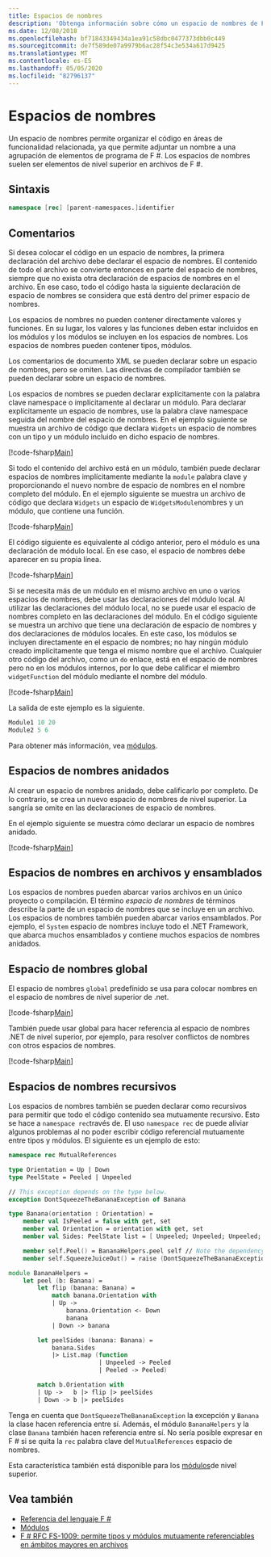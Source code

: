 ```yaml
---
title: Espacios de nombres
description: 'Obtenga información sobre cómo un espacio de nombres de F # le permite organizar el código en áreas de funcionalidad relacionada, permitiéndole adjuntar un nombre a una agrupación de elementos de programa.'
ms.date: 12/08/2018
ms.openlocfilehash: bf71843349434a1ea91c58dbc0477373dbb0c449
ms.sourcegitcommit: de7f589de07a9979b6ac28f54c3e534a617d9425
ms.translationtype: MT
ms.contentlocale: es-ES
ms.lasthandoff: 05/05/2020
ms.locfileid: "82796137"
---
```

# <a name="namespaces"></a>Espacios de nombres

Un espacio de nombres permite organizar el código en áreas de funcionalidad relacionada, ya que permite adjuntar un nombre a una agrupación de elementos de programa de F #. Los espacios de nombres suelen ser elementos de nivel superior en archivos de F #.

## <a name="syntax"></a>Sintaxis

```fsharp
namespace [rec] [parent-namespaces.]identifier
```

## <a name="remarks"></a>Comentarios

Si desea colocar el código en un espacio de nombres, la primera declaración del archivo debe declarar el espacio de nombres. El contenido de todo el archivo se convierte entonces en parte del espacio de nombres, siempre que no exista otra declaración de espacios de nombres en el archivo. En ese caso, todo el código hasta la siguiente declaración de espacio de nombres se considera que está dentro del primer espacio de nombres.

Los espacios de nombres no pueden contener directamente valores y funciones. En su lugar, los valores y las funciones deben estar incluidos en los módulos y los módulos se incluyen en los espacios de nombres. Los espacios de nombres pueden contener tipos, módulos.

Los comentarios de documento XML se pueden declarar sobre un espacio de nombres, pero se omiten. Las directivas de compilador también se pueden declarar sobre un espacio de nombres.

Los espacios de nombres se pueden declarar explícitamente con la palabra clave namespace o implícitamente al declarar un módulo. Para declarar explícitamente un espacio de nombres, use la palabra clave namespace seguida del nombre del espacio de nombres. En el ejemplo siguiente se muestra un archivo de código que declara `Widgets` un espacio de nombres con un tipo y un módulo incluido en dicho espacio de nombres.

[!code-fsharp[Main](~/samples/snippets/fsharp/lang-ref-2/snippet6406.fs)]

Si todo el contenido del archivo está en un módulo, también puede declarar espacios de nombres implícitamente mediante la `module` palabra clave y proporcionando el nuevo nombre de espacio de nombres en el nombre completo del módulo. En el ejemplo siguiente se muestra un archivo de código que declara `Widgets` un espacio de `WidgetsModule`nombres y un módulo, que contiene una función.

[!code-fsharp[Main](~/samples/snippets/fsharp/lang-ref-2/snippet6401.fs)]

El código siguiente es equivalente al código anterior, pero el módulo es una declaración de módulo local. En ese caso, el espacio de nombres debe aparecer en su propia línea.

[!code-fsharp[Main](~/samples/snippets/fsharp/namespaces/snippet6402.fs)]

Si se necesita más de un módulo en el mismo archivo en uno o varios espacios de nombres, debe usar las declaraciones del módulo local. Al utilizar las declaraciones del módulo local, no se puede usar el espacio de nombres completo en las declaraciones del módulo. En el código siguiente se muestra un archivo que tiene una declaración de espacio de nombres y dos declaraciones de módulos locales. En este caso, los módulos se incluyen directamente en el espacio de nombres; no hay ningún módulo creado implícitamente que tenga el mismo nombre que el archivo. Cualquier otro código del archivo, como un `do` enlace, está en el espacio de nombres pero no en los módulos internos, por lo que debe calificar el miembro `widgetFunction` del módulo mediante el nombre del módulo.

[!code-fsharp[Main](~/samples/snippets/fsharp/lang-ref-2/snippet6403.fs)]

La salida de este ejemplo es la siguiente.

```fsharp
Module1 10 20
Module2 5 6
```

Para obtener más información, vea [módulos](modules.md).

## <a name="nested-namespaces"></a>Espacios de nombres anidados

Al crear un espacio de nombres anidado, debe calificarlo por completo. De lo contrario, se crea un nuevo espacio de nombres de nivel superior. La sangría se omite en las declaraciones de espacio de nombres.

En el ejemplo siguiente se muestra cómo declarar un espacio de nombres anidado.

[!code-fsharp[Main](~/samples/snippets/fsharp/lang-ref-2/snippet6404.fs)]

## <a name="namespaces-in-files-and-assemblies"></a>Espacios de nombres en archivos y ensamblados

Los espacios de nombres pueden abarcar varios archivos en un único proyecto o compilación. El término *espacio de nombres* de términos describe la parte de un espacio de nombres que se incluye en un archivo. Los espacios de nombres también pueden abarcar varios ensamblados. Por ejemplo, el `System` espacio de nombres incluye todo el .NET Framework, que abarca muchos ensamblados y contiene muchos espacios de nombres anidados.

## <a name="global-namespace"></a>Espacio de nombres global

El espacio de nombres `global` predefinido se usa para colocar nombres en el espacio de nombres de nivel superior de .net.

[!code-fsharp[Main](~/samples/snippets/fsharp/lang-ref-2/snippet6407.fs)]

También puede usar global para hacer referencia al espacio de nombres .NET de nivel superior, por ejemplo, para resolver conflictos de nombres con otros espacios de nombres.

[!code-fsharp[Main](~/samples/snippets/fsharp/lang-ref-2/snippet6408.fs)]

## <a name="recursive-namespaces"></a>Espacios de nombres recursivos

Los espacios de nombres también se pueden declarar como recursivos para permitir que todo el código contenido sea mutuamente recursivo.  Esto se hace a `namespace rec`través de. El uso `namespace rec` de puede aliviar algunos problemas al no poder escribir código referencial mutuamente entre tipos y módulos. El siguiente es un ejemplo de esto:

```fsharp
namespace rec MutualReferences

type Orientation = Up | Down
type PeelState = Peeled | Unpeeled

// This exception depends on the type below.
exception DontSqueezeTheBananaException of Banana

type Banana(orientation : Orientation) =
    member val IsPeeled = false with get, set
    member val Orientation = orientation with get, set
    member val Sides: PeelState list = [ Unpeeled; Unpeeled; Unpeeled; Unpeeled] with get, set

    member self.Peel() = BananaHelpers.peel self // Note the dependency on the BananaHelpers module.
    member self.SqueezeJuiceOut() = raise (DontSqueezeTheBananaException self) // This member depends on the exception above.

module BananaHelpers =
    let peel (b: Banana) =
        let flip (banana: Banana) =
            match banana.Orientation with
            | Up ->
                banana.Orientation <- Down
                banana
            | Down -> banana

        let peelSides (banana: Banana) =
            banana.Sides
            |> List.map (function
                         | Unpeeled -> Peeled
                         | Peeled -> Peeled)

        match b.Orientation with
        | Up ->   b |> flip |> peelSides
        | Down -> b |> peelSides
```

Tenga en cuenta que `DontSqueezeTheBananaException` la excepción y `Banana` la clase hacen referencia entre sí.  Además, el módulo `BananaHelpers` y la clase `Banana` también hacen referencia entre sí. No sería posible expresar en F # si se quita la `rec` palabra clave del `MutualReferences` espacio de nombres.

Esta característica también está disponible para los [módulos](modules.md)de nivel superior.

## <a name="see-also"></a>Vea también

- [Referencia del lenguaje F #](index.md)
- [Módulos](modules.md)
- [F # RFC FS-1009: permite tipos y módulos mutuamente referenciables en ámbitos mayores en archivos](https://github.com/fsharp/fslang-design/blob/master/FSharp-4.1/FS-1009-mutually-referential-types-and-modules-single-scope.md)
